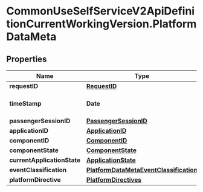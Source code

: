 # CommonUseSelfServiceV2ApiDefinitionCurrentWorkingVersion.PlatformDataMeta

## Properties
Name | Type | Description | Notes
------------ | ------------- | ------------- | -------------
**requestID** | [**RequestID**](RequestID.md) |  | 
**timeStamp** | **Date** | Time stamp in UTC format. | 
**passengerSessionID** | [**PassengerSessionID**](PassengerSessionID.md) |  | 
**applicationID** | [**ApplicationID**](ApplicationID.md) |  | 
**componentID** | [**ComponentID**](ComponentID.md) |  | [optional] 
**componentState** | [**ComponentState**](ComponentState.md) |  | 
**currentApplicationState** | [**ApplicationState**](ApplicationState.md) |  | 
**eventClassification** | [**PlatformDataMetaEventClassification**](PlatformDataMetaEventClassification.md) |  | [optional] 
**platformDirective** | [**PlatformDirectives**](PlatformDirectives.md) |  | [optional] 
